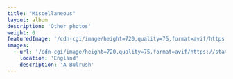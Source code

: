 ```yaml
---
title: "Miscellaneous"
layout: album
description: 'Other photos'
weight: 0
featuredImage: '/cdn-cgi/image/height=720,quality=75,format=avif/https://static.eartharoid.me/my-photos/misc/IMG_2306.JPG'
images:
  - url: '/cdn-cgi/image/height=720,quality=75,format=avif/https://static.eartharoid.me/my-photos/misc/IMG_2306.JPG'
    location: 'England'
    description: 'A Bulrush'
---
```

